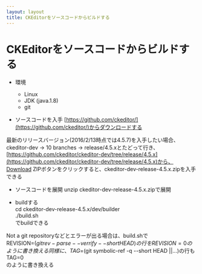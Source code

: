 ```yaml
---
layout: layout
title: CKEditorをソースコードからビルドする
---
```


# CKEditorをソースコードからビルドする

* 環境
  - Linux
  - JDK (java.1.8)
  - git

* ソースコードを入手
[https://github.com/ckeditor/](https://github.com/ckeditor/)からダウンロードする

最新のリリースバージョン(2016/2/13時点では4.5.7)を入手したい場合、ckeditor-dev -> 10 branches -> release/4.5.xとたどって行き、
[https://github.com/ckeditor/ckeditor-dev/tree/release/4.5.x](https://github.com/ckeditor/ckeditor-dev/tree/release/4.5.x)から、Download ZIPボタンをクリックすると、ckeditor-dev-release-4.5.x.zipを入手できる

* ソースコードを展開
unzip ckeditor-dev-release-4.5.x.zipで展開

* buildする  
cd ckeditor-dev-release-4.5.x/dev/builder  
./build.sh  
でbuildできる

Not a git repositoryなどとエラーが出る場合は、build.shで  
REVISION=$(git rev-parse --verrify --short HEAD)の行を  
REVISION=0  
のように書き換える  
同様に、  
TAG=$(git symbolic-ref -q --short HEAD ||...)の行も  
TAG=0  
のように書き換える  
